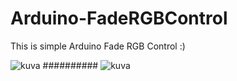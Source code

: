# Arduino-FadeRGBControl
This is simple Arduino Fade RGB Control :)

![kuva](https://cdn.discordapp.com/attachments/1046894494701850675/1064903345749377185/IMG20230117154515.jpg)
##########
![kuva](https://cdn.discordapp.com/attachments/1046894494701850675/1064903346105884755/IMG20230117154520.jpg)

